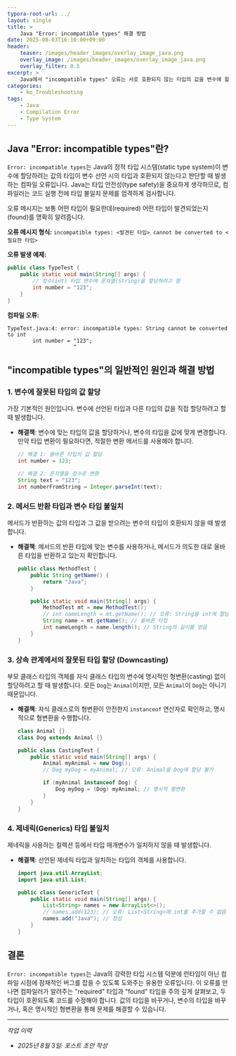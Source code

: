 ```yaml
---
typora-root-url: ../
layout: single
title: >
    Java "Error: incompatible types" 해결 방법
date: 2025-08-03T16:10:00+09:00
header:
    teaser: /images/header_images/overlay_image_java.png
    overlay_image: /images/header_images/overlay_image_java.png
    overlay_filter: 0.5
excerpt: >
    Java에서 "incompatible types" 오류는 서로 호환되지 않는 타입의 값을 변수에 할당하거나 메서드에 전달하려고 할 때 발생하는 컴파일 오류입니다. 이 글에서는 원인과 해결 방법을 알아봅니다.
categories:
    - ko_Troubleshooting
tags:
    - Java
    - Compilation Error
    - Type System
---
```


## Java "Error: incompatible types"란?

`Error: incompatible types`는 Java의 정적 타입 시스템(static type system)이 변수에 할당하려는 값의 타입이 변수 선언 시의 타입과 호환되지 않는다고 판단할 때 발생하는 컴파일 오류입니다. Java는 타입 안전성(type safety)을 중요하게 생각하므로, 컴파일러는 코드 실행 전에 타입 불일치 문제를 엄격하게 검사합니다.

오류 메시지는 보통 어떤 타입이 필요한데(required) 어떤 타입이 발견되었는지(found)를 명확히 알려줍니다.

**오류 메시지 형식:**
`incompatible types: <발견된 타입> cannot be converted to <필요한 타입>`

**오류 발생 예제:**
```java
public class TypeTest {
    public static void main(String[] args) {
        // 정수(int) 타입 변수에 문자열(String)을 할당하려고 함
        int number = "123"; 
    }
}
```

**컴파일 오류:**
```
TypeTest.java:4: error: incompatible types: String cannot be converted to int
        int number = "123";
                     ^
```

## "incompatible types"의 일반적인 원인과 해결 방법

### 1. 변수에 잘못된 타입의 값 할당

가장 기본적인 원인입니다. 변수에 선언된 타입과 다른 타입의 값을 직접 할당하려고 할 때 발생합니다.

-   **해결책**: 변수에 맞는 타입의 값을 할당하거나, 변수의 타입을 값에 맞게 변경합니다. 만약 타입 변환이 필요하다면, 적절한 변환 메서드를 사용해야 합니다.
    ```java
    // 해결 1: 올바른 타입의 값 할당
    int number = 123;

    // 해결 2: 문자열을 정수로 변환
    String text = "123";
    int numberFromString = Integer.parseInt(text);
    ```

### 2. 메서드 반환 타입과 변수 타입 불일치

메서드가 반환하는 값의 타입과 그 값을 받으려는 변수의 타입이 호환되지 않을 때 발생합니다.

-   **해결책**: 메서드의 반환 타입에 맞는 변수를 사용하거나, 메서드가 의도한 대로 올바른 타입을 반환하고 있는지 확인합니다.
    ```java
    public class MethodTest {
        public String getName() {
            return "Java";
        }

        public static void main(String[] args) {
            MethodTest mt = new MethodTest();
            // int nameLength = mt.getName(); // 오류: String을 int에 할당 불가
            String name = mt.getName(); // 올바른 타입
            int nameLength = name.length(); // String의 길이를 얻음
        }
    }
    ```

### 3. 상속 관계에서의 잘못된 타입 할당 (Downcasting)

부모 클래스 타입의 객체를 자식 클래스 타입의 변수에 명시적인 형변환(casting) 없이 할당하려고 할 때 발생합니다. 모든 `Dog`는 `Animal`이지만, 모든 `Animal`이 `Dog`는 아니기 때문입니다.

-   **해결책**: 자식 클래스로의 형변환이 안전한지 `instanceof` 연산자로 확인하고, 명시적으로 형변환을 수행합니다.
    ```java
    class Animal {}
    class Dog extends Animal {}

    public class CastingTest {
        public static void main(String[] args) {
            Animal myAnimal = new Dog();
            // Dog myDog = myAnimal; // 오류: Animal을 Dog에 할당 불가

            if (myAnimal instanceof Dog) {
                Dog myDog = (Dog) myAnimal; // 명시적 형변환
            }
        }
    }
    ```

### 4. 제네릭(Generics) 타입 불일치

제네릭을 사용하는 컬렉션 등에서 타입 매개변수가 일치하지 않을 때 발생합니다.

-   **해결책**: 선언된 제네릭 타입과 일치하는 타입의 객체를 사용합니다.
    ```java
    import java.util.ArrayList;
    import java.util.List;

    public class GenericTest {
        public static void main(String[] args) {
            List<String> names = new ArrayList<>();
            // names.add(123); // 오류: List<String>에 int를 추가할 수 없음
            names.add("Java"); // 정상
        }
    }
    ```

## 결론

`Error: incompatible types`는 Java의 강력한 타입 시스템 덕분에 런타임이 아닌 컴파일 시점에 잠재적인 버그를 잡을 수 있도록 도와주는 유용한 오류입니다. 이 오류를 만나면 컴파일러가 알려주는 "required" 타입과 "found" 타입을 주의 깊게 살펴보고, 두 타입이 호환되도록 코드를 수정해야 합니다. 값의 타입을 바꾸거나, 변수의 타입을 바꾸거나, 혹은 명시적인 형변환을 통해 문제를 해결할 수 있습니다.

---
*작업 이력*
- *2025년 8월 3일: 포스트 초안 작성*
